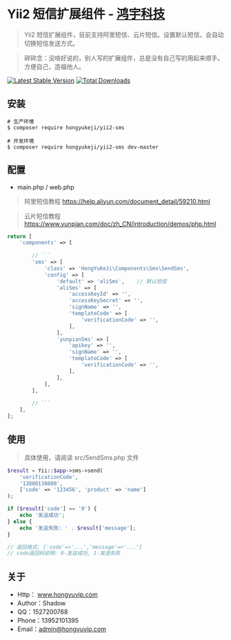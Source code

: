 # Yii2 短信扩展组件 - [鸿宇科技](http://www.hongyuvip.com/)

> Yii2 短信扩展组件，目前支持阿里短信、云片短信。设置默认短信，会自动切换短信发送方式。

> 碎碎念：没啥好说的，别人写的扩展组件，总是没有自己写的用起来顺手。方便自己，造福他人。

[![Latest Stable Version](https://poser.pugx.org/hongyukeji/yii2-sms/v/stable.png)](https://packagist.org/packages/hongyukeji/yii2-sms)
[![Total Downloads](https://poser.pugx.org/hongyukeji/yii2-sms/downloads.png)](https://packagist.org/packages/hongyukeji/yii2-sms)


## 安装

```
# 生产环境
$ composer require hongyukeji/yii2-sms

# 开发环境
$ composer require hongyukeji/yii2-sms dev-master
```

## 配置

* main.php / web.php 

> 阿里短信教程 https://help.aliyun.com/document_detail/59210.html

> 云片短信教程 https://www.yunpian.com/doc/zh_CN/introduction/demos/php.html

```php
return [
    'components' => [
    
        // ```
        'sms' => [
            'class' => 'HongYuKeJi\Components\Sms\SendSms',
            'config' => [
                'default' => 'aliSms',    // 默认短信
                'aliSms' => [
                    'accessKeyId' => '',
                    'accessKeySecret' => '',
                    'signName' => '',
                    'templateCode' => [
                        'verificationCode' => '',
                    ],
                ],
                'yunpianSms' => [
                    'apikey' => '',
                    'signName' => '',
                    'templateCode' => [
                        'verificationCode' => '',
                    ],
                ],
            ],
        ],
        
        // ```
    ],
];
```

## 使用

> 具体使用，请阅读 src/SendSms.php 文件

```php
$result = Yii::$app->sms->send(
    'verificationCode',
    '13800138000',
    ['code' => '123456', 'product' => 'name']
);

if ($result['code'] == '0') {
    echo '发送成功';
} else {
    echo '发送失败: ' . $result['message'];
}

// 返回格式: ['code'=>'...','message'=>'...']
// code返回码说明: 0-发送成功, 1-发送失败
```

## 关于

* Http： www.hongyuvip.com
* Author：Shadow
* QQ：1527200768
* Phone：13952101395
* Email：admin@hongyuvip.com